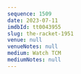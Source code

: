 ```yaml
---
sequence: 1509
date: 2023-07-11
imdbId: tt0043955
slug: the-racket-1951
venue: null
venueNotes: null
medium: Watch TCM
mediumNotes: null
---
```

